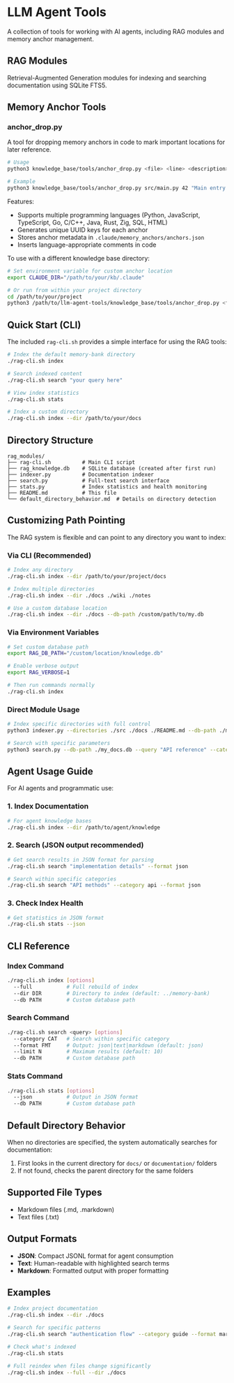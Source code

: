 # LLM Agent Tools

A collection of tools for working with AI agents, including RAG modules and memory anchor management.

## RAG Modules

Retrieval-Augmented Generation modules for indexing and searching documentation using SQLite FTS5.

## Memory Anchor Tools

### anchor_drop.py

A tool for dropping memory anchors in code to mark important locations for later reference.

```bash
# Usage
python3 knowledge_base/tools/anchor_drop.py <file> <line> <description> [kind]

# Example
python3 knowledge_base/tools/anchor_drop.py src/main.py 42 "Main entry point" line
```

Features:
- Supports multiple programming languages (Python, JavaScript, TypeScript, Go, C/C++, Java, Rust, Zig, SQL, HTML)
- Generates unique UUID keys for each anchor
- Stores anchor metadata in `.claude/memory_anchors/anchors.json`
- Inserts language-appropriate comments in code

To use with a different knowledge base directory:
```bash
# Set environment variable for custom anchor location
export CLAUDE_DIR="/path/to/your/kb/.claude"

# Or run from within your project directory
cd /path/to/your/project
python3 /path/to/llm-agent-tools/knowledge_base/tools/anchor_drop.py <file> <line> <description>
```

## Quick Start (CLI)

The included `rag-cli.sh` provides a simple interface for using the RAG tools:

```bash
# Index the default memory-bank directory
./rag-cli.sh index

# Search indexed content
./rag-cli.sh search "your query here"

# View index statistics
./rag-cli.sh stats

# Index a custom directory
./rag-cli.sh index --dir /path/to/your/docs
```

## Directory Structure

```
rag_modules/
├── rag-cli.sh          # Main CLI script
├── rag_knowledge.db    # SQLite database (created after first run)
├── indexer.py          # Documentation indexer
├── search.py           # Full-text search interface
├── stats.py            # Index statistics and health monitoring
├── README.md           # This file
└── default_directory_behavior.md  # Details on directory detection
```

## Customizing Path Pointing

The RAG system is flexible and can point to any directory you want to index:

### Via CLI (Recommended)
```bash
# Index any directory
./rag-cli.sh index --dir /path/to/your/project/docs

# Index multiple directories
./rag-cli.sh index --dir ./docs ./wiki ./notes

# Use a custom database location
./rag-cli.sh index --dir ./docs --db-path /custom/path/to/my.db
```

### Via Environment Variables
```bash
# Set custom database path
export RAG_DB_PATH="/custom/location/knowledge.db"

# Enable verbose output
export RAG_VERBOSE=1

# Then run commands normally
./rag-cli.sh index
```

### Direct Module Usage
```bash
# Index specific directories with full control
python3 indexer.py --directories ./src ./docs ./README.md --db-path ./my_docs.db

# Search with specific parameters
python3 search.py --db-path ./my_docs.db --query "API reference" --category src --format json
```

## Agent Usage Guide

For AI agents and programmatic use:

### 1. Index Documentation
```bash
# For agent knowledge bases
./rag-cli.sh index --dir /path/to/agent/knowledge
```

### 2. Search (JSON output recommended)
```bash
# Get search results in JSON format for parsing
./rag-cli.sh search "implementation details" --format json

# Search within specific categories
./rag-cli.sh search "API methods" --category api --format json
```

### 3. Check Index Health
```bash
# Get statistics in JSON format
./rag-cli.sh stats --json
```

## CLI Reference

### Index Command
```bash
./rag-cli.sh index [options]
  --full           # Full rebuild of index
  --dir DIR        # Directory to index (default: ../memory-bank)
  --db PATH        # Custom database path
```

### Search Command
```bash
./rag-cli.sh search <query> [options]
  --category CAT   # Search within specific category
  --format FMT     # Output: json|text|markdown (default: json)
  --limit N        # Maximum results (default: 10)
  --db PATH        # Custom database path
```

### Stats Command
```bash
./rag-cli.sh stats [options]
  --json           # Output in JSON format
  --db PATH        # Custom database path
```

## Default Directory Behavior

When no directories are specified, the system automatically searches for documentation:
1. First looks in the current directory for `docs/` or `documentation/` folders
2. If not found, checks the parent directory for the same folders

## Supported File Types

- Markdown files (.md, .markdown)
- Text files (.txt)

## Output Formats

- **JSON**: Compact JSONL format for agent consumption
- **Text**: Human-readable with highlighted search terms
- **Markdown**: Formatted output with proper formatting

## Examples

```bash
# Index project documentation
./rag-cli.sh index --dir ./docs

# Search for specific patterns
./rag-cli.sh search "authentication flow" --category guide --format markdown

# Check what's indexed
./rag-cli.sh stats

# Full reindex when files change significantly
./rag-cli.sh index --full --dir ./docs
```
